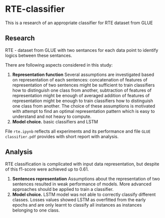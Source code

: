 # RTE-classifier
This is a research of an appropriate classifier for RTE dataset from GLUE

## Research

RTE - dataset from GLUE with two sentances for each data point to identify logics between these sentances. 

There are following aspects considered in this study:
1. **Representation function** Several assumptions are investigated based on representation of each sentences: concatenation of features of representation of two sentences might be sufficient to train classifiers how to distinguish one class from another, subtraction of features of representation might be enough of averaged addition of features of representation might be enough to train classifiers how to distinguish one class from another. The choice of these assumptions is motivated with attempt to find an optimal representation pattern which is easy to understand and not heavy to compute.
2. **Model choice.** basic classifiers and LSTM

File ```rte.ipynb``` reflects all experiments and its performance and file ```GLUE classifier.pdf``` provides with short report with analysis.

## Analysis

RTE classification is complicated with input data representation, but despite of this f1-score were achieved up
to 0.61.

1. **Sentences representation** Assumptions about the representation of two sentences resulted in weak performance of models. More advanced approaches should be applied to train a classifier.
2. **Model choice.** LSTM model was not able to correctly classify different classes. Losses values showed LSTM as overfitted from the early epochs and are only learnt to classify all instances as instances belonging to one class.
